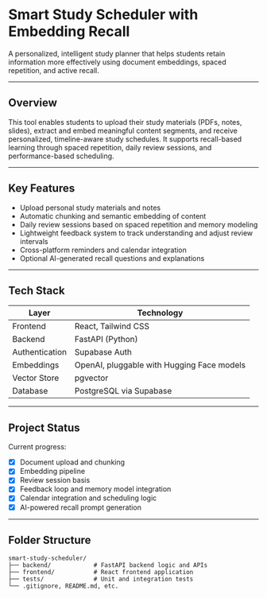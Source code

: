 # Smart Study Scheduler with Embedding Recall

A personalized, intelligent study planner that helps students retain information more effectively using document embeddings, spaced repetition, and active recall.

---

## Overview

This tool enables students to upload their study materials (PDFs, notes, slides), extract and embed meaningful content segments, and receive personalized, timeline-aware study schedules. It supports recall-based learning through spaced repetition, daily review sessions, and performance-based scheduling.

---

## Key Features

- Upload personal study materials and notes
- Automatic chunking and semantic embedding of content
- Daily review sessions based on spaced repetition and memory modeling
- Lightweight feedback system to track understanding and adjust review intervals
- Cross-platform reminders and calendar integration
- Optional AI-generated recall questions and explanations

---

## Tech Stack

| Layer           | Technology                                  |
|------------------|--------------------------------------------|
| Frontend         | React, Tailwind CSS                        |
| Backend          | FastAPI (Python)                           |
| Authentication   | Supabase Auth                              |
| Embeddings       | OpenAI, pluggable with Hugging Face models |
| Vector Store     | pgvector                                   |
| Database         | PostgreSQL via Supabase                    |

---

## Project Status

Current progress:
- [X] Document upload and chunking
- [X] Embedding pipeline
- [X] Review session basis
- [X] Feedback loop and memory model integration
- [X] Calendar integration and scheduling logic
- [X] AI-powered recall prompt generation

---

## Folder Structure

```
smart-study-scheduler/
├── backend/            # FastAPI backend logic and APIs
├── frontend/           # React frontend application
├── tests/              # Unit and integration tests
└── .gitignore, README.md, etc.
```
